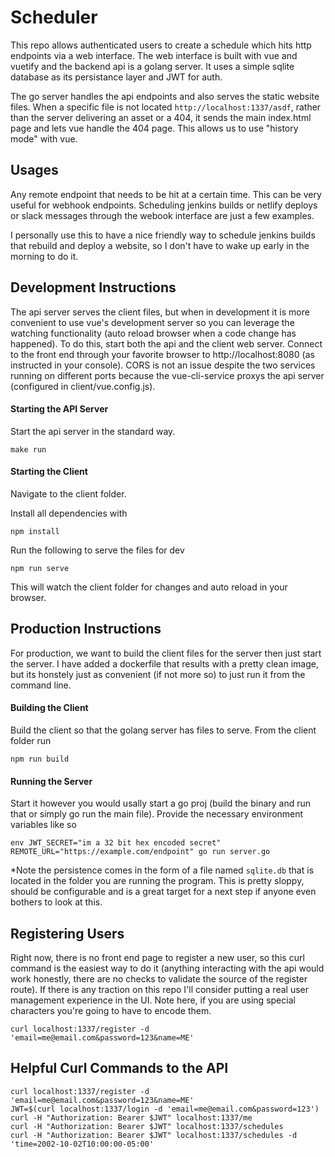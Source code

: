# Scheduler

This repo allows authenticated users to create a schedule which hits http
endpoints via a web interface. The web interface is built with vue and
vuetify and the backend api is a golang server. It uses a simple sqlite
database as its persistance layer and JWT for auth.

The go server handles the api endpoints and also serves the static website
files. When a specific file is not located `http://localhost:1337/asdf`,
rather than the server delivering an asset or a 404, it sends the main
index.html page and lets vue handle the 404 page. This allows us to use
"history mode" with vue.

## Usages

Any remote endpoint that needs to be hit at a certain time. This can be very
useful for webhook endpoints. Scheduling jenkins builds or netlify deploys or
slack messages through the webook interface are just a few examples.

I personally use this to have a nice friendly way to schedule jenkins builds
that rebuild and deploy a website, so I don't have to wake up early in the
morning to do it.

## Development Instructions

The api server serves the client files, but when in development it is more
convenient to use vue's development server so you can leverage the watching
functionality (auto reload browser when a code change has happened). To do
this, start both the api and the client web server. Connect to the front end
through your favorite browser to http://localhost:8080 (as instructed in your
console). CORS is not an issue despite the two services running on different
ports because the vue-cli-service proxys the api server (configured in
client/vue.config.js).

#### Starting the API Server

Start the api server in the standard way. 
```
make run
```

#### Starting the Client

Navigate to the client folder.

Install all dependencies with
```
npm install
```

Run the following to serve the files for dev
```
npm run serve
```

This will watch the client folder for changes and auto reload in your browser.

## Production Instructions

For production, we want to build the client files for the server then just
start the server.  I have added a dockerfile that results with a pretty clean
image, but its honstely just as convenient (if not more so) to just run it from
the command line.

#### Building the Client
Build the client so that the golang server has files to serve. From the
client folder run
```
npm run build
```

#### Running the Server
Start it however you would usally start a go proj (build the binary and run
that or simply go run the main file). Provide the necessary environment
variables like so 

```
env JWT_SECRET="im a 32 bit hex encoded secret" REMOTE_URL="https://example.com/endpoint" go run server.go
```

*Note the persistence comes in the form of a file named `sqlite.db` that is
located in the folder you are running the program. This is pretty sloppy,
should be configurable and is a great target for a next step if anyone even
bothers to look at this.

## Registering Users

Right now, there is no front end page to register a new user, so this curl
command is the easiest way to do it (anything interacting with the api would
work honestly, there are no checks to validate the source of the register
route). If there is any traction on this repo I'll consider putting a real user
management experience in the UI. Note here, if you are using special characters
you're going to have to encode them.

```
curl localhost:1337/register -d 'email=me@email.com&password=123&name=ME'
```

## Helpful Curl Commands to the API

```
curl localhost:1337/register -d 'email=me@email.com&password=123&name=ME'
JWT=$(curl localhost:1337/login -d 'email=me@email.com&password=123')
curl -H "Authorization: Bearer $JWT" localhost:1337/me
curl -H "Authorization: Bearer $JWT" localhost:1337/schedules 
curl -H "Authorization: Bearer $JWT" localhost:1337/schedules -d 'time=2002-10-02T10:00:00-05:00'
```
